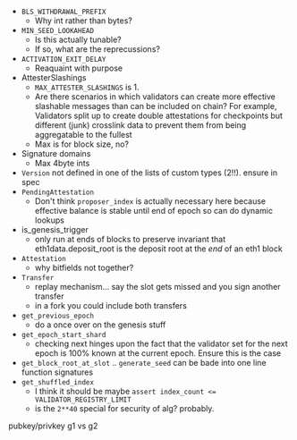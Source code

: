 * `BLS_WITHDRAWAL_PREFIX`
  * Why int rather than bytes?
* `MIN_SEED_LOOKAHEAD`
  * Is this actually tunable?
  * If so, what are the reprecussions?
* `ACTIVATION_EXIT_DELAY`
  * Reaquaint with purpose
* AttesterSlashings
  * `MAX_ATTESTER_SLASHINGS` is 1.
  * Are there scenarios in which validators can create more effective slashable
    messages than can be included on chain? For example, Validators split up to
    create double attestations for checkpoints but different (junk) crosslink
    data to prevent them from being aggregatable to the fullest
  * Max is for block size, no?
* Signature domains
  * Max 4byte ints
* `Version` not defined in one of the lists of custom types (2!!). ensure in spec
* `PendingAttestation`
  * Don't think `proposer_index` is actually necessary here because effective
    balance is stable until end of epoch so can do dynamic lookups
* is_genesis_trigger
  * only run at ends of blocks to preserve invariant that eth1data.deposit_root
    is the deposit root at the _end_ of an eth1 block
* `Attestation` 
  * why bitfields not together?
* `Transfer`
  * replay mechanism... say the slot gets missed and you sign another transfer
  * in a fork you could include both transfers
* `get_previous_epoch`
  * do a once over on the genesis stuff
* `get_epoch_start_shard`
  * checking next hinges upon the fact that the validator set for the next
    epoch is 100% known at the current epoch. Ensure this is the case
* `get_block_root_at_slot` .. `generate_seed` can be bade into one line
  function signatures
* `get_shuffled_index`
  * I think it should be maybe `assert index_count <= VALIDATOR_REGISTRY_LIMIT`
  * is the `2**40` special for security of alg? probably.


pubkey/privkey g1 vs g2

